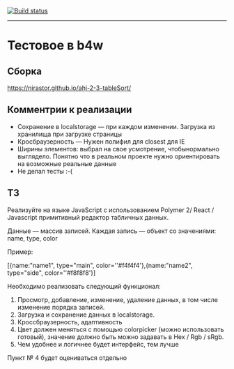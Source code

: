 [![Build status](https://ci.appveyor.com/api/projects/status/l8pvwpgxesvxcyo7?svg=true)](https://ci.appveyor.com/project/nirastor/b4w)

***

# Тестовое в b4w

## Сборка  
https://nirastor.github.io/ahj-2-3-tableSort/

## Комментрии к реализации
- Сохранение в localstorage — при каждом изменении. Загрузка из хранилища при загрузке страницы
- Кросбраузерность — Нужен полифил для closest для IE
- Ширины элементов: выбрал на свое усмотрение, чтобынормально выглядело. Понятно что в реальном проекте нужно ориентировать на возможные реальные данные
- Не делал тесты :-(

## ТЗ
Реализуйте на языке JavaScript с использованием Polymer 2/ React / Javascript примитивный редактор табличных данных. 

Данные — массив записей. Каждая запись — объект со значениями: name, type, color

Пример:

[{name:"name1", type="main", color=''#f4f4f4'},{name:"name2", type="side", color=''#f8f8f8'}]

Необходимо реализовать следующий функционал:

1. Просмотр, добавление, изменение, удаление данных, в том числе изменение порядка записей.
1. Загрузка и сохранение данных в localstorage.
1. Кроссбраузерность, адаптивность
1. Цвет должен меняться с помощью colorpicker (можно использовать готовый), значение должно быть можно задавать в Hex / Rgb / sRgb.
1. Чем удобнее и логичнее будет интерфейс, тем лучше

Пункт № 4 будет оцениваться отдельно
